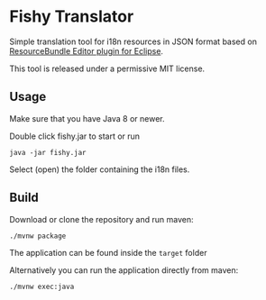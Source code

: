 # Fishy Translator

Simple translation tool for i18n resources in JSON format based on [ResourceBundle Editor plugin for Eclipse](https://essiembre.github.io/eclipse-rbe/).

This tool is released under a permissive MIT license.


## Usage


Make sure that you have Java 8 or newer.

Double click fishy.jar to start or run
```
java -jar fishy.jar
```

Select (open) the folder containing the i18n files.

## Build

Download or clone the repository and run maven:
```
./mvnw package
```
The application can be found inside the `target` folder

Alternatively you can run the application directly from maven:
```shell
./mvnw exec:java
```

